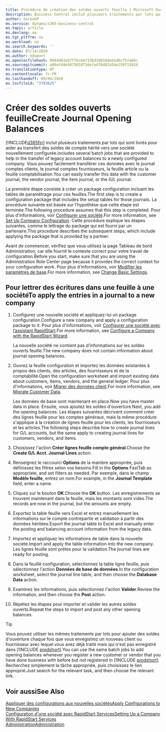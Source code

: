 ```yaml
---
title: Procédure de création des soldes ouverts feuille | Microsoft Docs
description: Business Central inclut plusieurs traitements par lots qui sont livrés pour aider au transfert des soldes de compte hérité vers une société nouvellement configurée. Vous pouvez facilement transférer ces données avec des validations de feuille.
author: SorenGP
ms.service: dynamics365-business-central
ms.topic: article
ms.devlang: na
ms.tgt_pltfrm: na
ms.workload: na
ms.search.keywords: ''
ms.date: 07/14/2020
ms.author: edupont
ms.openlocfilehash: 9984d61e97ff6c04733bd10818deb1d6cf57a66c
ms.sourcegitcommit: a80afd4e5075018716efad76d82a54e158f1392d
ms.translationtype: HT
ms.contentlocale: fr-FR
ms.lasthandoff: 09/09/2020
ms.locfileid: "3783625"
---
```

# <a name="create-journal-opening-balances"></a><span data-ttu-id="8198f-104">Créer des soldes ouverts feuille</span><span class="sxs-lookup"><span data-stu-id="8198f-104">Create Journal Opening Balances</span></span>

[!INCLUDE[d365fin](includes/d365fin_md.md)] <span data-ttu-id="8198f-105">inclut plusieurs traitements par lots qui sont livrés pour aider au transfert des soldes de compte hérité vers une société nouvellement configurée.</span><span class="sxs-lookup"><span data-stu-id="8198f-105">includes several batch jobs that are provided to help in the transfer of legacy account balances to a newly configured company.</span></span> <span data-ttu-id="8198f-106">Vous pouvez facilement transférer ces données avec le journal comptes clients, le journal comptes fournisseurs, la feuille article ou la feuille comptabilisation.</span><span class="sxs-lookup"><span data-stu-id="8198f-106">You can easily transfer this data with the customer journal, the vendor journal, the item journal, or the G/L journal.</span></span>

<span data-ttu-id="8198f-107">La première étape consiste à créer un package configuration incluant les tables de paramétrage pour ces feuilles.</span><span class="sxs-lookup"><span data-stu-id="8198f-107">The first step is to create a configuration package that includes the setup tables for those journals.</span></span> <span data-ttu-id="8198f-108">La procédure suivante est basée sur l’hypothèse que cette étape est terminée.</span><span class="sxs-lookup"><span data-stu-id="8198f-108">The following procedure assumes that this step is completed.</span></span> <span data-ttu-id="8198f-109">Pour plus d'informations, voir [Configurer une société](admin-set-up-company-configuration.md).</span><span class="sxs-lookup"><span data-stu-id="8198f-109">For more information, see [Set Up Company Configuration](admin-set-up-company-configuration.md).</span></span> <span data-ttu-id="8198f-110">Cette procédure explique les étapes suivantes, comme le lettrage du package qui est fourni par un partenaire.</span><span class="sxs-lookup"><span data-stu-id="8198f-110">This procedure describes the subsequent steps, which include applying the package that is provided by a partner.</span></span>  

<span data-ttu-id="8198f-111">Avant de commencer, vérifiez que vous utilisez la page Tableau de bord Administration, car elle fournit le contexte correct pour votre travail de configuration.</span><span class="sxs-lookup"><span data-stu-id="8198f-111">Before you start, make sure that you are using the Administration Role Center page because it provides the correct context for your configuration work.</span></span> <span data-ttu-id="8198f-112">Pour plus d'informations, voir [Modifier les paramètres de base](ui-change-basic-settings.md).</span><span class="sxs-lookup"><span data-stu-id="8198f-112">For more information, see [Change Basic Settings](ui-change-basic-settings.md).</span></span>

## <a name="to-apply-the-entries-in-a-journal-to-a-new-company"></a><span data-ttu-id="8198f-113">Pour lettrer des écritures dans une feuille à une société</span><span class="sxs-lookup"><span data-stu-id="8198f-113">To apply the entries in a journal to a new company</span></span>

1. <span data-ttu-id="8198f-114">Configurez une nouvelle société et appliquez-lui un package configuration.</span><span class="sxs-lookup"><span data-stu-id="8198f-114">Configure a new company and apply a configuration package to it.</span></span> <span data-ttu-id="8198f-115">Pour plus d'informations, voir [Configurer une société avec l’assistant RapidStart](admin-how-to-configure-a-company-with-the-rapidstart-wizard.md).</span><span class="sxs-lookup"><span data-stu-id="8198f-115">For more information, see [Configure a Company with the RapidStart Wizard](admin-how-to-configure-a-company-with-the-rapidstart-wizard.md).</span></span>  

    <span data-ttu-id="8198f-116">La nouvelle société ne contient pas d’informations sur les soldes ouverts feuille.</span><span class="sxs-lookup"><span data-stu-id="8198f-116">The new company does not contain information about journal opening balances.</span></span>  

2. <span data-ttu-id="8198f-117">Ouvrez la feuille configuration et importez les données existantes à propos des clients, des articles, des fournisseurs et de la comptabilité.</span><span class="sxs-lookup"><span data-stu-id="8198f-117">Open the configuration worksheet and import existing data about customers, items, vendors, and the general ledger.</span></span> <span data-ttu-id="8198f-118">Pour plus d'informations, voir [Migrer des données client](admin-migrate-customer-data.md).</span><span class="sxs-lookup"><span data-stu-id="8198f-118">For more information, see [Migrate Customer Data](admin-migrate-customer-data.md).</span></span>  

    <span data-ttu-id="8198f-119">Les données de base sont maintenant en place.</span><span class="sxs-lookup"><span data-stu-id="8198f-119">Now you have master data in place.</span></span> <span data-ttu-id="8198f-120">Ensuite, vous ajoutez les soldes d'ouverture.</span><span class="sxs-lookup"><span data-stu-id="8198f-120">Next, you add the opening balances.</span></span> <span data-ttu-id="8198f-121">Les étapes suivantes décrivent comment créer des lignes feuille pour les comptes généraux, mais la même procédure s'applique à la création de lignes feuille pour les clients, les fournisseurs et les articles.</span><span class="sxs-lookup"><span data-stu-id="8198f-121">The following steps describe how to create journal lines for G/L accounts, but the same apply to creating journal lines for customers, vendors, and items.</span></span>  
3. <span data-ttu-id="8198f-122">Choisissez l'action **Créer lignes feuille compte général**.</span><span class="sxs-lookup"><span data-stu-id="8198f-122">Choose the **Create G/L Acct. Journal Lines** action.</span></span>  
4. <span data-ttu-id="8198f-123">Renseignez le raccourci **Options** de la manière appropriée, puis définissez les filtres selon vos besoins.</span><span class="sxs-lookup"><span data-stu-id="8198f-123">Fill in the **Options** FastTab as appropriate, and set filters as needed.</span></span> <span data-ttu-id="8198f-124">Par exemple, dans le champ **Modèle feuille**, entrez un nom.</span><span class="sxs-lookup"><span data-stu-id="8198f-124">For example, in the **Journal Template** field, enter a name.</span></span>  
5. <span data-ttu-id="8198f-125">Cliquez sur le bouton **OK**.</span><span class="sxs-lookup"><span data-stu-id="8198f-125">Choose the **OK** button.</span></span> <span data-ttu-id="8198f-126">Les enregistrements se trouvent maintenant dans la feuille, mais les montants sont vides.</span><span class="sxs-lookup"><span data-stu-id="8198f-126">The records are now in the journal, but the amounts are empty.</span></span>  
6. <span data-ttu-id="8198f-127">Exportez la table feuille vers Excel et entrez manuellement les informations sur le compte contrepartie et validation à partir des données héritées.</span><span class="sxs-lookup"><span data-stu-id="8198f-127">Export the journal table to Excel and manually enter the posting and balancing account information from the legacy data.</span></span>
7. <span data-ttu-id="8198f-128">Importez et appliquez les informations de table dans la nouvelle société.</span><span class="sxs-lookup"><span data-stu-id="8198f-128">Import and apply the table information into the new company.</span></span> <span data-ttu-id="8198f-129">Les lignes feuille sont prêtes pour la validation.</span><span class="sxs-lookup"><span data-stu-id="8198f-129">The journal lines are ready for posting.</span></span>  
8. <span data-ttu-id="8198f-130">Dans la feuille configuration, sélectionnez la table ligne feuille, puis sélectionnez l'action **Données de base de données**.</span><span class="sxs-lookup"><span data-stu-id="8198f-130">In the configuration worksheet, select the journal line table, and then choose the **Database Data** action.</span></span>  
9. <span data-ttu-id="8198f-131">Examinez les informations, puis sélectionnez l'action **Valider**.</span><span class="sxs-lookup"><span data-stu-id="8198f-131">Review the information, and then choose the **Post** action.</span></span>  
10. <span data-ttu-id="8198f-132">Répétez les étapes pour importer et valider les autres soldes ouverts.</span><span class="sxs-lookup"><span data-stu-id="8198f-132">Repeat the steps to import and post any other opening balances.</span></span>  

> [!TIP]
> <span data-ttu-id="8198f-133">Vous pouvez utiliser les mêmes traitements par lots pour ajouter des soldes d'ouverture chaque fois que vous enregistrez un nouveau client ou fournisseur avec lequel vous avez déjà traité mais qui n'est pas enregistré dans [!INCLUDE [prodshort](includes/prodshort.md)].</span><span class="sxs-lookup"><span data-stu-id="8198f-133">You can use the same batch jobs to add opening balances whenever you register a new customer or vendor that you have done business with before but not registered in [!INCLUDE [prodshort](includes/prodshort.md)].</span></span> <span data-ttu-id="8198f-134">Recherchez simplement la tâche appropriée, puis choisissez le lien approprié.</span><span class="sxs-lookup"><span data-stu-id="8198f-134">Just search for the relevant task, and then choose the relevant link.</span></span>

## <a name="see-also"></a><span data-ttu-id="8198f-135">Voir aussi</span><span class="sxs-lookup"><span data-stu-id="8198f-135">See Also</span></span>

[<span data-ttu-id="8198f-136">Appliquer des configurations aux nouvelles sociétés</span><span class="sxs-lookup"><span data-stu-id="8198f-136">Apply Configurations to New Companies</span></span>](admin-apply-configuration-to-new-companies.md)  
[<span data-ttu-id="8198f-137">Configuration d'une société avec RapidStart Services</span><span class="sxs-lookup"><span data-stu-id="8198f-137">Setting Up a Company With RapidStart Services</span></span>](admin-set-up-a-company-with-rapidstart.md)  
[<span data-ttu-id="8198f-138">Administration</span><span class="sxs-lookup"><span data-stu-id="8198f-138">Administration</span></span>](admin-setup-and-administration.md)  
